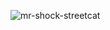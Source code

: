 ![mr-shock-streetcat](https://github.com/user-attachments/assets/284af841-32df-4241-888f-9cdb7aaf298d)
